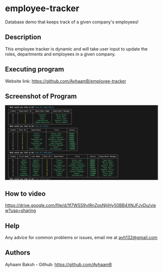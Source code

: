 # employee-tracker
Database demo that keeps track of a given company's employees!

## Description
This employee tracker is dynamic and will take user input to update the roles, departments and employees in a given company.


## Executing program
Website link: https://github.com/AyhaamB/employee-tracker

## Screenshot of Program
![My Image](./images/employee-tracker-screenshot.png)


## How to video
https://drive.google.com/file/d/1f7WSS9yIRnZpsNIjiHy50BB4XNJFJvDu/view?usp=sharing


## Help
Any advice for common problems or issues, email me at ayh132@gmail.com


## Authors
Ayhaam Baksh - Github: https://github.com/AyhaamB